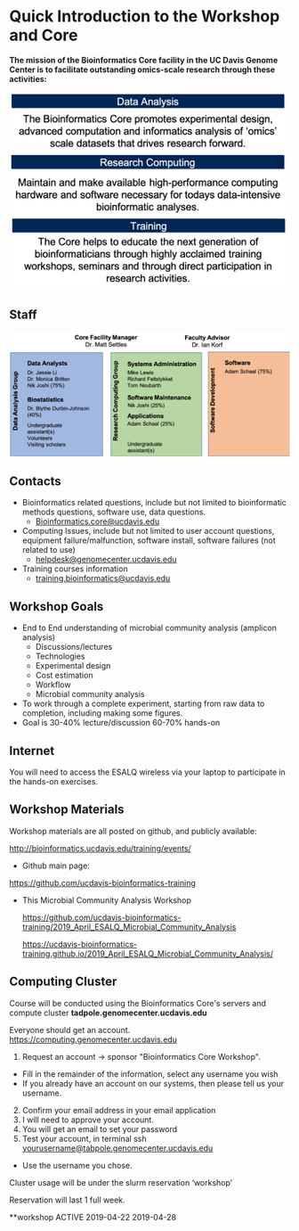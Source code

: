 # Quick Introduction to the Workshop and Core

__The mission of the Bioinformatics Core facility in the UC Davis Genome Center is to facilitate outstanding omics-scale research through these activities:__

 <img src="base_figures/welcome_figure1.png" alt="welcome_figure1" width="600px"/>

## Staff

 <img src="base_figures/welcome_figure2.png" alt="welcome_figure2" width="600px"/>

## Contacts

* Bioinformatics related questions, include but not limited to bioinformatic methods questions, software use, data questions.
  * Bioinformatics.core@ucdavis.edu
* Computing Issues, include but not limited to user account questions, equipment failure/malfunction, software install, software failures (not related to use)
  * helpdesk@genomecenter.ucdavis.edu
* Training courses information
  * training.bioinformatics@ucdavis.edu

## Workshop Goals

* End to End understanding of microbial community analysis (amplicon analysis)
  * Discussions/lectures
  * Technologies
  * Experimental design
  * Cost estimation
  * Workflow
  * Microbial community analysis
* To work through a complete experiment, starting from raw data to completion, including making some figures.
* Goal is 30-40% lecture/discussion 60-70% hands-on

## Internet

You will need to access the ESALQ wireless via your laptop to participate in the hands-on exercises.

## Workshop Materials

Workshop materials are all posted on github, and publicly available:

http://bioinformatics.ucdavis.edu/training/events/

* Github main page:

https://github.com/ucdavis-bioinformatics-training

* This Microbial Community Analysis Workshop

  https://github.com/ucdavis-bioinformatics-training/2019_April_ESALQ_Microbial_Community_Analysis

  https://ucdavis-bioinformatics-training.github.io/2019_April_ESALQ_Microbial_Community_Analysis/

## Computing Cluster

Course will be conducted using the Bioinformatics Core's servers and compute cluster __tadpole.genomecenter.ucdavis.edu__

Everyone should get an account.  
https://computing.genomecenter.ucdavis.edu	 

1. Request an account -> sponsor "Bioinformatics Core Workshop".
  *  Fill in the remainder of the information, select any username you wish
  *  If you already have an account on our systems, then please tell us your username.
2. Confirm your email address in your email application
3. I will need to approve your account.
4. You will get an email to set your password
5. Test your account, in terminal ssh yourusername@tabpole.genomecenter.ucdavis.edu
  * Use the username you chose.

Cluster usage will be under the slurm reservation  ‘workshop’

Reservation will last 1 full week.

**workshop       ACTIVE  2019-04-22  2019-04-28

<!-- Lunchs?
## Industry Sponsor Lunch and Learns

* [Lexogen](https://www.lexogen.com/)
* [Qiagen](https://www.qiagen.com/us/)
* [Illumina](https://www.illumina.com/)
* [10X * Genomics](https://www.10xgenomics.com/)
-->
